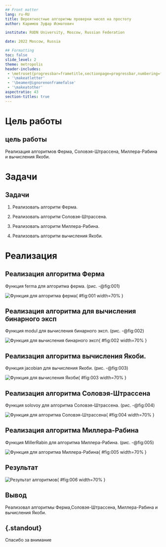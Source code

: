 ```yaml
---
## Front matter
lang: ru-RU
title: Вероятностные алгоритмы проверки чисел на простоту
author: Каримов Зуфар Исматович

institute: RUDN University, Moscow, Russian Federation

date: 2022 Moscow, Russia

## Formatting
toc: false
slide_level: 2
theme: metropolis
header-includes:
 - \metroset{progressbar=frametitle,sectionpage=progressbar,numbering=fraction}
 - '\makeatletter'
 - '\beamer@ignorenonframefalse'
 - '\makeatother'
aspectratio: 43
section-titles: true
---
```


# Цель работы

## цель работы

Реализация алгоритмов Ферма, Соловэя-Штрассена, Миллера-Рабина и вычисления Якоби.

# Задачи

## Задачи

1. Реализовать алгоритм Ферма.

2. Реализовать алгоритм Соловэя-Штрассена.

3. Реализовать алгоритм Миллера-Рабина.

4. Реализовать алгоритм вычисления Якоби.

# Реализация

## Реализация алгоритма Ферма

Функция ferma для алгоритма ферма. (рис. -@fig:001)

![Функция для алгоритма ферма](https://github.com/zikarimov/math-security/blob/master/lab05/images/1.png?raw=true){ #fig:001 width=70% }

## Реализация алгоритма для вычисления бинарного эксп

Функция modul для вычисления бинарного эксп. (рис. -@fig:002)

![Функция для вычисления бинарного эксп](https://github.com/zikarimov/math-security/blob/master/lab05/images/2.png?raw=true){ #fig:002 width=70% }

## Реализация алгоритма вычисления Якоби.

Функция jacobian для вычисления Якоби. (рис. -@fig:003)

![Функция для вычисления Якоби](https://github.com/zikarimov/math-security/blob/master/lab05/images/3.png?raw=true){ #fig:003 width=70% }

## Реализация алгоритма Соловэя-Штрассена

Функция solovoy для алгоритма Соловэя-Штрассена. (рис. -@fig:004)

![Функция для алгоритма Соловэя-Штрассена](https://github.com/zikarimov/math-security/blob/master/lab05/images/4.png?raw=true){ #fig:004 width=70% }

## Реализация алгоритма Миллера-Рабина

Функция MillerRabin для алгоритма Миллера-Рабина. (рис. -@fig:005)

![Функция для алгоритма Миллера-Рабина](https://github.com/zikarimov/math-security/blob/master/lab05/images/5.png?raw=true){ #fig:005 width=70% }


## Результат

![Результат алгоритмов](https://github.com/zikarimov/math-security/blob/master/lab05/images/6.png?raw=true){ #fig:006 width=70% }


## Вывод

Реализовал алгоритмы Ферма,Соловэя-Штрассена, Миллера-Рабина и вычисления Якоби.

## {.standout}

Спасибо за внимание
